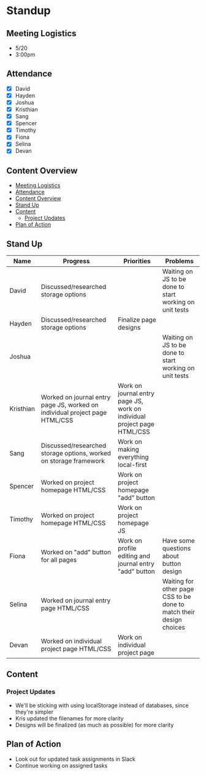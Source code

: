 # Standup

## Meeting Logistics
- 5/20
- 3:00pm

## Attendance
- [x] David
- [x] Hayden
- [x] Joshua
- [x] Kristhian
- [x] Sang
- [x] Spencer
- [x] Timothy
- [x] Fiona
- [x] Selina
- [x] Devan

## Content Overview
- [Meeting Logistics](#meeting-logistics)
- [Attendance](#attendance)
- [Content Overview](#content-overview)
- [Stand Up](#stand-up)
- [Content](#content)
  - [Project Updates](#project-updates)
- [Plan of Action](#plan-of-action)

## Stand Up
| Name | Progress | Priorities | Problems |
| --- | --- | --- | --- |
| David | Discussed/researched storage options |  | Waiting on JS to be done to start working on unit tests |
| Hayden | Discussed/researched storage options | Finalize page designs |  |
| Joshua |  |  | Waiting on JS to be done to start working on unit tests |
| Kristhian | Worked on journal entry page JS, worked on individual project page HTML/CSS | Work on journal entry page JS, work on individual project page HTML/CSS |  |
| Sang | Discussed/researched storage options, worked on storage framework | Work on making everything local-first |  |
| Spencer | Worked on project homepage HTML/CSS | Work on project homepage "add" button |  |
| Timothy | Worked on project homepage HTML/CSS | Work on project homepage JS |  |
| Fiona | Worked on "add" button for all pages | Work on profile editing and journal entry "add" button | Have some questions about button design |
| Selina | Worked on journal entry page HTML/CSS |  | Waiting for other page CSS to be done to match their design choices |
| Devan | Worked on individual project page HTML/CSS | Work on individual project page |  |

## Content

### Project Updates
- We'll be sticking with using localStorage instead of databases, since they're simpler
- Kris updated the filenames for more clarity
- Designs will be finalized (as much as possible) for more clarity

## Plan of Action
- Look out for updated task assignments in Slack
- Continue working on assigned tasks